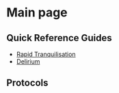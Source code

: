# Main page

## Quick Reference Guides

* [Rapid Tranquilisation](Quick-Reference-Guides/rapid-tranquilisation.md)
* [Delirium](Quick-Reference-Guides/delirium-quick-reference.md)

## Protocols